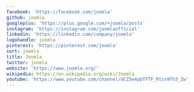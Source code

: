 ```yaml
---
facebook: 'https://facebook.com/joomla'
github: joomla
googleplus: 'https://plus.google.com/+joomla/posts'
instagram: 'https://instagram.com/joomlaofficial'
linkedin: 'https://linkedin.com/company/joomla'
logohandle: joomla
pinterest: 'https://pinterest.com/joomla'
sort: joomla
title: Joomla
twitter: joomla
website: 'https://www.joomla.org/'
wikipedia: https://en.wikipedia.org/wiki/Joomla
youtube: 'https://www.youtube.com/channel/UCZ5e4pbTFTF_Rtin9fh3_Zw'
---
```

